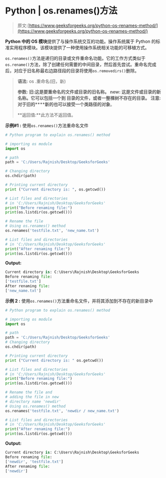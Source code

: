 # Python | os.renames()方法

> 原文:[https://www.geeksforgeeks.org/python-os-renames-method/](https://www.geeksforgeeks.org/python-os-renames-method/)

**Python 中的 OS 模块**提供了与操作系统交互的功能。操作系统属于 Python 的标准实用程序模块。该模块提供了一种使用操作系统相关功能的可移植方式。

`os.renames()`方法是递归的目录或文件重命名功能。它的工作方式类似于`os.rename()`方法，除了创建任何需要的中间目录，然后首先尝试。重命名完成后，对应于旧名称最右边路径段的目录将使用`os.removedirs()`删除。

> **语法:** os .重命名(旧，新)
> 
> **参数:**
> **旧:**这是要重命名的文件或目录的旧名称。
> **new:** 这是文件或目录的新名称。它可以包括一个到
> 目录的文件，或者一整棵树不存在的目录。
> **注意:**对于**旧的****新的**也可以接受一个**类路径的对象**。
> 
> **返回值:**此方法不返回值。

**示例#1 :** 使用`os.renames()`方法重命名文件

```py
# Python program to explain os.renames() method 

# importing os module 
import os 

# path 
path = 'C:/Users/Rajnish/Desktop/GeeksforGeeks'

# Changing directory 
os.chdir(path)

# Printing current directory
print ("Current directory is: ", os.getcwd())

# List files and directories 
# in 'C:/Users/Rajnish/Desktop/GeeksforGeeks'
print("Before renaming file:") 
print(os.listdir(os.getcwd())) 

# Rename the file
# Using os.renames() method
os.renames('testfile.txt', 'new_name.txt') 

# List files and directories 
# in 'C:/Users/Rajnish/Desktop/GeeksforGeeks'
print("After renaming file:") 
print(os.listdir(os.getcwd())) 
```

**Output:**

```py
Current directory is: C:\Users\Rajnish\Desktop\GeeksforGeeks
Before renaming file:
['testfile.txt']
After renaming file:
['new_name.txt']

```

**示例 2 :**
使用`os.renames()`方法重命名文件，并将其添加到不存在的新目录中

```py
# Python program to explain os.renames() method 

# importing os module 
import os 

# path 
path = 'C:/Users/Rajnish/Desktop/GeeksforGeeks'
# Changing directory 
os.chdir(path)

# Printing current directory
print ("Current directory is: " os.getcwd())

# List files and directories 
# in 'C:/Users/Rajnish/Desktop/GeeksforGeeks'
print("Before renaming file:") 
print(os.listdir(os.getcwd())) 

# Rename the file and
# adding the file in new
# directory name 'newdir'
# Using os.renames() method
os.renames('testfile.txt', 'newdir / new_name.txt') 

# List files and directories 
# in 'C:/Users/Rajnish/Desktop/GeeksforGeeks'
print("After renaming file:") 
print(os.listdir(os.getcwd())) 
```

**Output:**

```py
Current directory is: C:\Users\Rajnish\Desktop\GeeksforGeeks
Before renaming file:
['newdir', 'testfile.txt']
After renaming file:
['newdir']

```